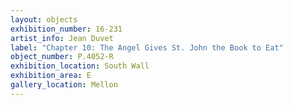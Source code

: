 ```yaml
---
layout: objects
exhibition_number: 16-231
artist_info: Jean Duvet
label: "Chapter 10: The Angel Gives St. John the Book to Eat"
object_number: P.4052-R
exhibition_location: South Wall
exhibition_area: E
gallery_location: Mellon
---
```

